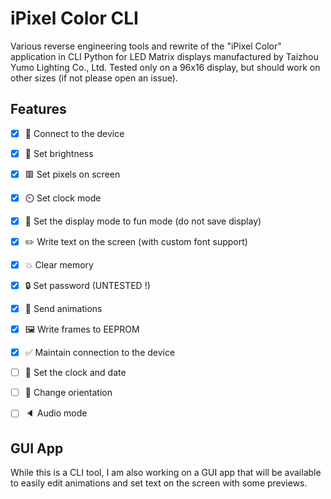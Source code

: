 # iPixel Color CLI

Various reverse engineering tools and rewrite of the "iPixel Color" application in CLI Python for LED Matrix displays manufactured by Taizhou Yumo Lighting Co., Ltd.
Tested only on a 96x16 display, but should work on other sizes (if not please open an issue).

## Features

- [x] 🔗 Connect to the device
- [x] 🔆 Set brightness
- [x] 🟥 Set pixels on screen
- [x] ⏲️ Set clock mode
- [x] 🎉 Set the display mode to fun mode (do not save display)
- [x] ✏️ Write text on the screen (with custom font support)
- [x] 💥 Clear memory
- [x] 🔒 Set password (UNTESTED !)
- [x] 🎢 Send animations
- [x] 🖼️ Write frames to EEPROM
- [x] ✅ Maintain connection to the device

- [ ] 🔧 Set the clock and date
- [ ] 🔧 Change orientation
- [ ] 🔈 Audio mode

## GUI App
While this is a CLI tool, I am also working on a GUI app that will be available to easily edit animations and set text on the screen with some previews.
